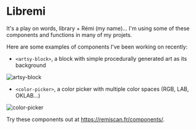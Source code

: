 # Libremi

It's a play on words, library + Rémi (my name)... I'm using some of these components and functions in many of my projets.

Here are some examples of components I've been working on recently:

- `<artsy-block>`, a block with simple procedurally generated art as its background

![artsy-block](https://user-images.githubusercontent.com/1685446/226451334-f2e0f8f1-a278-483b-b950-64a441780c3e.jpg)

- `<color-picker>`, a color picker with multiple color spaces (RGB, LAB, OKLAB...)

![color-picker](https://user-images.githubusercontent.com/1685446/226451346-28fc8638-d865-4a6e-a47a-3253998a62b2.jpg)

Try these components out at <https://remiscan.fr/components/>.